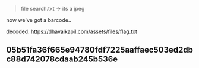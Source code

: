 >file search.txt -> its a jpeg


now we've got a barcode..


decoded: https://dhavalkapil.com/assets/files/flag.txt

## 05b51fa36f665e94780fdf7225aaffaec503ed2dbc88d742078cdaab245b536e
